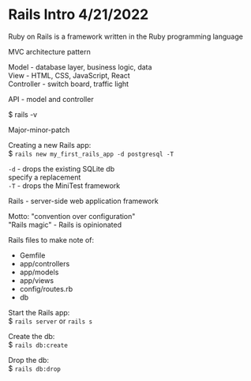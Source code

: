 # Rails Intro 4/21/2022

Ruby on Rails is a framework written in the Ruby programming language

MVC architecture pattern

Model - database layer, business logic, data  
View - HTML, CSS, JavaScript, React  
Controller - switch board, traffic light

API - model and controller

$ rails -v

Major-minor-patch

Creating a new Rails app:  
$ `rails new my_first_rails_app -d postgresql -T`

`-d` - drops the existing SQLite db  
specify a replacement  
`-T` - drops the MiniTest framework  


Rails - server-side web application framework

Motto: "convention over configuration"  
"Rails magic" - Rails is opinionated


Rails files to make note of:
- Gemfile
- app/controllers
- app/models
- app/views
- config/routes.rb
- db


Start the Rails app:  
$ `rails server` or `rails s`

Create the db:  
$ `rails db:create`

Drop the db:  
$ `rails db:drop`
